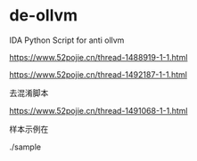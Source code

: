 # de-ollvm
IDA Python Script for anti ollvm

https://www.52pojie.cn/thread-1488919-1-1.html

https://www.52pojie.cn/thread-1492187-1-1.html

去混淆脚本

https://www.52pojie.cn/thread-1491068-1-1.html

样本示例在

./sample